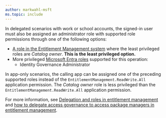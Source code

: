 ```yaml
---
author: markwahl-msft
ms.topic: include
---
```


<!-- Applies to:
- accessPackageCatalog
-->

In delegated scenarios with work or school accounts, the signed-in user must also be assigned an administrator role with supported role permissions through one of the following options:

- [A role in the Entitlement Management system](/entra/id-governance/entitlement-management-delegate) where the least privileged roles are *Catalog owner*. **This is the least privileged option.**
- More privileged [Microsoft Entra roles](/entra/identity/role-based-access-control/permissions-reference?toc=%2Fgraph%2Ftoc.json) supported for this operation:
    - Identity Governance Administrator

In app-only scenarios, the calling app can be assigned one of the preceding supported roles instead of the `EntitlementManagement.ReadWrite.All` application permission. The *Catalog owner* role is less privileged than the `EntitlementManagement.ReadWrite.All` application permission.

For more information, see [Delegation and roles in entitlement management](/entra/id-governance/entitlement-management-delegate) and [how to delegate access governance to access package managers in entitlement management](/entra/id-governance/entitlement-management-delegate-managers).
